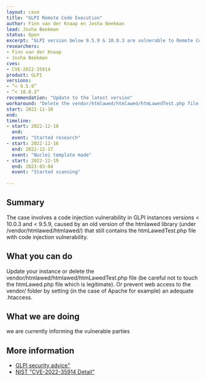 ```yaml
---
layout: case
title: "GLPI Remote Code Execution"
author: Finn van der Knaap en Josha Beekman
lead: Josha Beekman
status: Open
excerpt: "GLPI version below 9.5.9 & 10.0.3 are vulnerable to Remote Code Execution"
researchers:
- Finn van der Knaap
- Josha Beekman
cves:
- CVE-2022-35914
product: GLPI
versions: 
- “< 9.5.9”
- “< 10.0.3”
recommendation: "Update to the latest version"
workaround: "Delete the vendor/htmlawed/htmlawed/htmLawedTest.php file (be careful not to touch the htmLawed.php file which is legitimate)."
start: 2022-11-10
end: 
timeline:
- start: 2022-12-10
  end:
  event: "Started research"
- start: 2022-12-16
  end: 2022-12-17
  event: "Nuclei template made"
- start: 2022-12-19
  end: 2023-03-04
  event: "Started scanning"
  
---
```


## Summary

The case involves a code injection vulnerability in GLPI instances versions < 10.0.3 and < 9.5.9, caused by an old version of the htmlawed library (under /vendor/htmlawed/htmlawed/) that still contains the htmLawedTest.php file with code injection vulnerability.
## What you can do

Update your instance or delete the vendor/htmlawed/htmlawed/htmLawedTest.php file (be careful not to touch the htmLawed.php file which is legitimate). Or prevent web access to the vendor/ folder by setting (in the case of Apache for example) an adequate .htaccess.

## What we are doing
we are currently informing the vulnerable parties

## More information

* [GLPI security advice"](https://glpi-project.org/security-update-10-0-3-and-9-5-9/)
* [NIST "CVE-2022-35914 Detail"](https://nvd.nist.gov/vuln/detail/CVE-2022-35914)
